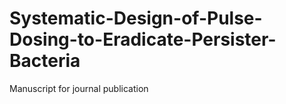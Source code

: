 # Systematic-Design-of-Pulse-Dosing-to-Eradicate-Persister-Bacteria
Manuscript for journal publication
